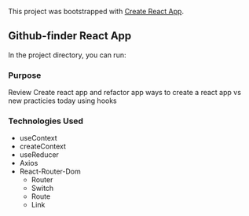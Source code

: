 This project was bootstrapped with [Create React App](https://github.com/facebook/create-react-app).

## Github-finder React App

In the project directory, you can run:

### Purpose

Review Create react app and refactor app ways to create a react app vs new practicies today using hooks

### Technologies Used

- useContext
- createContext
- useReducer
- Axios
- React-Router-Dom
  - Router
  - Switch
  - Route
  - Link
